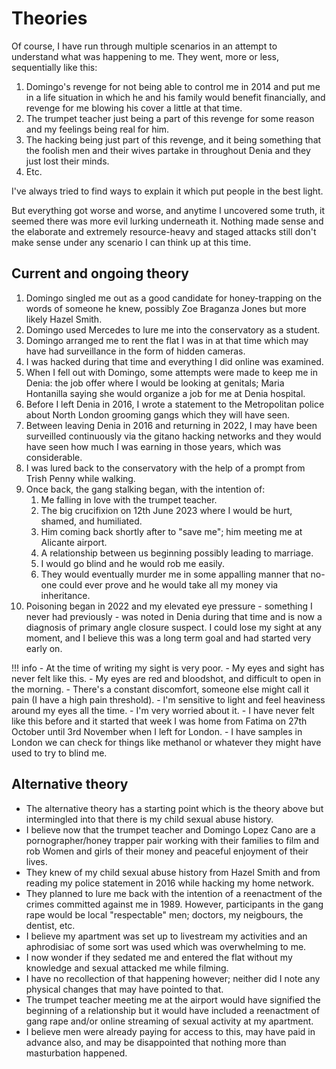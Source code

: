 # Theories

Of course, I have run through multiple scenarios in an attempt to understand what was happening to me. They went, more or less, sequentially like this:

1. Domingo's revenge for not being able to control me in 2014 and put me in a life situation in which he and his family would benefit financially, and revenge for me blowing his cover a little at that time.
2. The trumpet teacher just being a part of this revenge for some reason and my feelings being real for him.
3. The hacking being just part of this revenge, and it being something that the foolish men and their wives partake in throughout Denia and they just lost their minds.
4. Etc.

I've always tried to find ways to explain it which put people in the best light.

But everything got worse and worse, and anytime I uncovered some truth, it seemed there was more evil lurking underneath it. Nothing made sense and the elaborate and extremely resource-heavy and staged attacks still don't make sense under any scenario I can think up at this time.

## Current and ongoing theory

1. Domingo singled me out as a good candidate for honey-trapping on the words of someone he knew, possibly Zoe Braganza Jones but more likely Hazel Smith.
2. Domingo used Mercedes to lure me into the conservatory as a student.
3. Domingo arranged me to rent the flat I was in at that time which may have had surveillance in the form of hidden cameras.
4. I was hacked during that time and everything I did online was examined.
5. When I fell out with Domingo, some attempts were made to keep me in Denia: the job offer where I would be looking at genitals; Maria Hontanilla saying she would organize a job for me at Denia hospital.
6. Before I left Denia in 2016, I wrote a statement to the Metropolitan police about North London grooming gangs which they will have seen.
7. Between leaving Denia in 2016 and returning in 2022, I may have been surveilled continuously via the gitano hacking networks and they would have seen how much I was earning in those years, which was considerable.
8. I was lured back to the conservatory with the help of a prompt from Trish Penny while walking.
9. Once back, the gang stalking began, with the intention of:
    1. Me falling in love with the trumpet teacher.
    2. The big crucifixion on 12th June 2023 where I would be hurt, shamed, and humiliated.
    3. Him coming back shortly after to "save me"; him meeting me at Alicante airport.
    4. A relationship between us beginning possibly leading to marriage.
    5. I would go blind and he would rob me easily.
    6. They would eventually murder me in some appalling manner that no-one could ever prove and he would take all my money via inheritance.
10. Poisoning began in 2022 and my elevated eye pressure - something I never had previously - was noted in Denia during that time and is now a diagnosis of primary angle closure suspect. I could lose my sight at any moment, and I believe this was a long term goal and had started very early on.

!!! info
    - At the time of writing my sight is very poor.
    - My eyes and sight has never felt like this.
    - My eyes are red and bloodshot, and difficult to open in the morning.
    - There's a constant discomfort, someone else might call it pain (I have a high pain threshold).
    - I'm sensitive to light and feel heaviness around my eyes all the time.
    - I'm very worried about it. 
    - I have never felt like this before and it started that week I was home from Fatima on 27th October until 3rd November when I left for London.
    - I have samples in London we can check for things like methanol or whatever they might have used to try to blind me.

## Alternative theory

- The alternative theory has a starting point which is the theory above but intermingled into that there is my child sexual abuse history.
- I believe now that the trumpet teacher and Domingo Lopez Cano are a pornographer/honey trapper pair working with their families to film and rob Women and girls of their money and peaceful enjoyment of their lives.
- They knew of my child sexual abuse history from Hazel Smith and from reading my police statement in 2016 while hacking my home network.
- They planned to lure me back with the intention of a reenactment of the crimes committed against me in 1989. However, participants in the gang rape would be local "respectable" men; doctors, my neigbours, the dentist, etc.
- I believe my apartment was set up to livestream my activities and an aphrodisiac of some sort was used which was overwhelming to me.
- I now wonder if they sedated me and entered the flat without my knowledge and sexual attacked me while filming.
- I have no recollection of that happening however; neither did I note any physical changes that may have pointed to that.
- The trumpet teacher meeting me at the airport would have signified the beginning of a relationship but it would have included a reenactment of gang rape and/or online streaming of sexual activity at my apartment.
- I believe men were already paying for access to this, may have paid in advance also, and may be disappointed that nothing more than masturbation happened.
